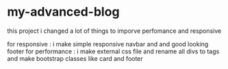 # my-advanced-blog

this project i changed a lot of things to imporve perfomance and responsive

for responsive : i make simple responsive navbar and and good looking footer
for performance : i make external css file and rename all divs to tags and make bootstrap classes like card and footer
